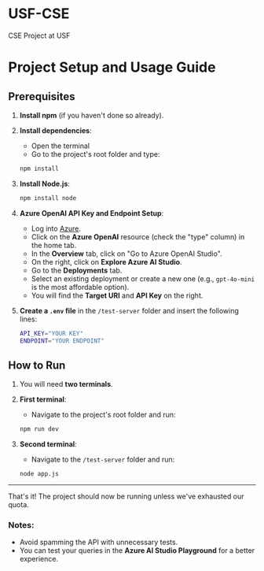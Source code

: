 # USF-CSE
CSE Project at USF

# Project Setup and Usage Guide

## Prerequisites

1. **Install npm** (if you haven't done so already).
2. **Install dependencies**:
   - Open the terminal
   - Go to the project's root folder and type:
   ```bash
   npm install
   ```

3. **Install Node.js**:
   ```bash
   npm install node
   ```

4. **Azure OpenAI API Key and Endpoint Setup**:
   - Log into [Azure](https://portal.azure.com/#home).
   - Click on the **Azure OpenAI** resource (check the "type" column) in the home tab.
   - In the **Overview** tab, click on "Go to Azure OpenAI Studio".
   - On the right, click on **Explore Azure AI Studio**.
   - Go to the **Deployments** tab.
   - Select an existing deployment or create a new one (e.g., `gpt-4o-mini` is the most affordable option).
   - You will find the **Target URI** and **API Key** on the right.

5. **Create a `.env` file** in the `/test-server` folder and insert the following lines:
   ```bash
   API_KEY="YOUR KEY"
   ENDPOINT="YOUR ENDPOINT"
   ```

## How to Run

1. You will need **two terminals**.

2. **First terminal**: 
   - Navigate to the project's root folder and run:
   ```bash
   npm run dev
   ```

3. **Second terminal**:
   - Navigate to the `/test-server` folder and run:
   ```bash
   node app.js
   ```

---

That's it! The project should now be running unless we've exhausted our quota.

### Notes:
- Avoid spamming the API with unnecessary tests.
- You can test your queries in the **Azure AI Studio Playground** for a better experience.
